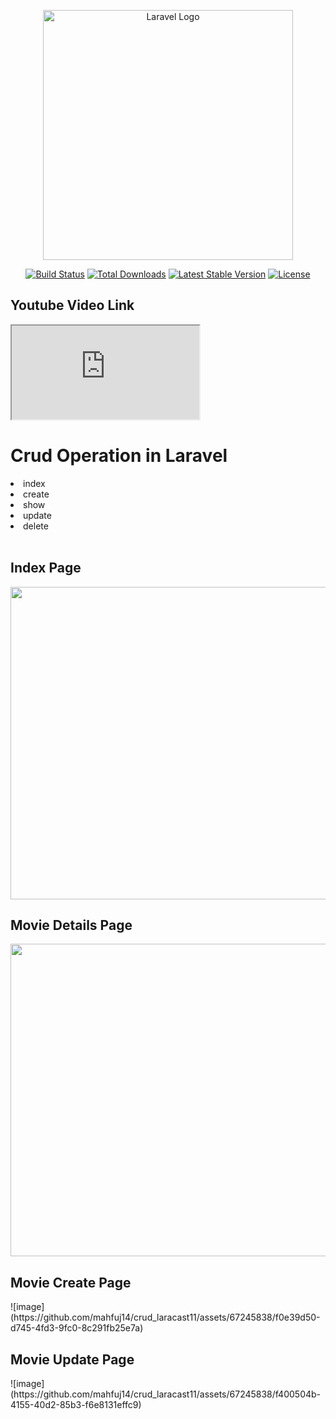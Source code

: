 <p align="center"><a href="https://laravel.com" target="_blank"><img src="https://raw.githubusercontent.com/laravel/art/master/logo-lockup/5%20SVG/2%20CMYK/1%20Full%20Color/laravel-logolockup-cmyk-red.svg" width="400" alt="Laravel Logo"></a></p>

<p align="center">
<a href="https://github.com/laravel/framework/actions"><img src="https://github.com/laravel/framework/workflows/tests/badge.svg" alt="Build Status"></a>
<a href="https://packagist.org/packages/laravel/framework"><img src="https://img.shields.io/packagist/dt/laravel/framework" alt="Total Downloads"></a>
<a href="https://packagist.org/packages/laravel/framework"><img src="https://img.shields.io/packagist/v/laravel/framework" alt="Latest Stable Version"></a>
<a href="https://packagist.org/packages/laravel/framework"><img src="https://img.shields.io/packagist/l/laravel/framework" alt="License"></a>
</p>

<h2>Youtube Video Link</h2>
<iframe src="https://www.youtube.com/embed/Dg-0z3o4C0w?si=IHnAfN52O1t0R3EV"></iframe>
<br>
<h1>Crud Operation in Laravel</h1>
<li>index</li>
<li>create</li>
<li>show</li>
<li>update</li>
<li>delete</li>
<br>
<h2>Index Page</h2>
<img width="800" height="500" src="https://github.com/mahfuj14/crud_laracast11/assets/67245838/681ce2e0-36ca-4b6b-ae7e-ec2edae7bad9"></img>

<h2>Movie Details Page</h2>
<img width="800" height="500" src="https://github.com/mahfuj14/crud_laracast11/assets/67245838/7d1bb468-f726-457a-86be-9d03f90ed6d5"/>

<h2>Movie Create Page</h2>
![image](https://github.com/mahfuj14/crud_laracast11/assets/67245838/f0e39d50-d745-4fd3-9fc0-8c291fb25e7a)

<h2>Movie Update Page</h2>
![image](https://github.com/mahfuj14/crud_laracast11/assets/67245838/f400504b-4155-40d2-85b3-f6e8131effc9)


